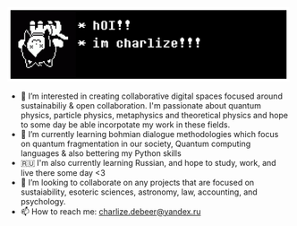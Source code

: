 ![](https://raw.githubusercontent.com/chardebeer/images/main/undertale_text_box.png) 

- 👀 I’m interested in creating collaborative digital spaces focused around sustainabiliy & open collaboration. 
     I'm passionate about quantum physics, particle physics, metaphysics and theoretical physics and hope to some day be able incorpotate my work in these fields.
- 🌱 I’m currently learning bohmian dialogue methodologies which focus on quantum fragmentation in our society, Quantum computing languages & also bettering my Python skills
- 🇷🇺 I'm also currently learning Russian, and hope to study, work, and live there some day <3 
- 💞️ I’m looking to collaborate on any projects that are focused on sustaiability, esoteric sciences, astronomy, law, accounting, and psychology. 
- 📫 How to reach me: charlize.debeer@yandex.ru

<!---
chardebeer/chardebeer is a ✨ special ✨ repository because its `README.md` (this file) appears on your GitHub profile.
You can click the Preview link to take a look at your changes.
--->
